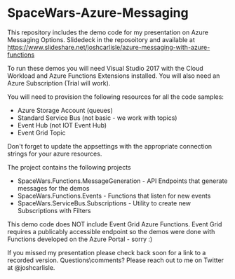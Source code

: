 # SpaceWars-Azure-Messaging

This repository includes the demo code for my presentation on Azure Messaging Options. Slidedeck in the reposoitory and available at https://www.slideshare.net/joshcarlisle/azure-messaging-with-azure-functions 

To run these demos you will need Visual Studio 2017 with the Cloud Workload and Azure Functions Extensions installed. You will also need an Azure Subscription (Trial will work).

You will need to provision the following resources for all the code samples:
- Azure Storage Account (queues)
- Standard Service Bus (not basic - we work with topics)
- Event Hub (not IOT Event Hub)
- Event Grid Topic

Don't forget to update the appsettings with the appropriate connection strings for your azure resources.

The project contains the following projects

- SpaceWars.Functions.MessageGeneration - API Endpoints that generate messages for the demos
- SpaceWars.Functions.Events - Functions that listen for new events
- SpaceWars.ServiceBus.Subscriptions - Utility to create new Subscriptions with Filters

This demo code does NOT include Event Grid Azure Functions. Event Grid requires a publicably accessible endpoint so the demos were done with Functions developed on the Azure Portal - sorry :) 

If you missed my presentation please check back soon for a link to a recorded version.  Questions\comments? Please reach out to me on Twitter at @joshcarlisle. 